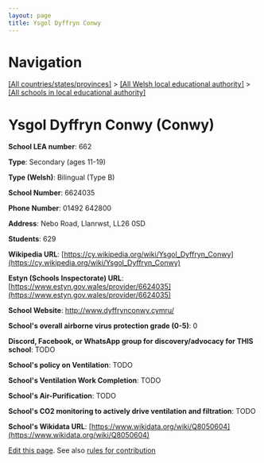 ```yaml
---
layout: page
title: Ysgol Dyffryn Conwy
---
```

# Navigation

[[All countries/states/provinces]](../../..) > [[All Welsh local educational authority]](../..) > [[All schools in local educational authority]](..)

# Ysgol Dyffryn Conwy (Conwy)

**School LEA number**: 662

**Type**: Secondary (ages 11-19)

**Type (Welsh)**: Bilingual (Type B)

**School Number**: 6624035

**Phone Number**: 01492 642800

**Address**: Nebo Road, Llanrwst, LL26 0SD

**Students**: 629

**Wikipedia URL**: [https://cy.wikipedia.org/wiki/Ysgol_Dyffryn_Conwy](https://cy.wikipedia.org/wiki/Ysgol_Dyffryn_Conwy)

**Estyn (Schools Inspectorate) URL**: [https://www.estyn.gov.wales/provider/6624035](https://www.estyn.gov.wales/provider/6624035)

**School Website**: http://www.dyffrynconwy.cymru/

**School's overall airborne virus protection grade (0-5)**: 0

**Discord, Facebook, or WhatsApp group for discovery/advocacy for THIS school**: TODO

**School's policy on Ventilation**: TODO

**School's Ventilation Work Completion**: TODO

**School's Air-Purification**: TODO

**School's CO2 monitoring to actively drive ventilation and filtration**: TODO

**School's Wikidata URL**: [https://www.wikidata.org/wiki/Q8050604](https://www.wikidata.org/wiki/Q8050604)




[Edit this page](https://github.com/ventilate-schools/Wales/edit/prif/./Conwy/Ysgol_Dyffryn_Conwy.md). See also [rules for contribution](../../../contribution-rules/)